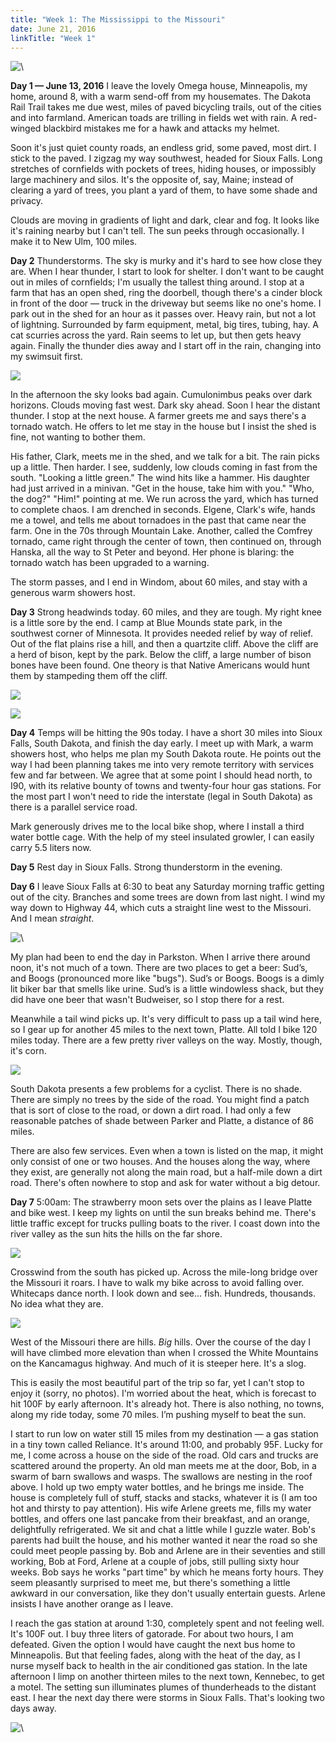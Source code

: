 ```yaml
---
title: "Week 1: The Mississippi to the Missouri"
date: June 21, 2016
linkTitle: "Week 1"
---
```


![\ ](/images/west/P1030132.jpg)


**Day 1 — June 13, 2016** I leave the lovely Omega house, Minneapolis,
my home, around 8, with a warm send-off from my housemates. The Dakota
Rail Trail takes me due west, miles of paved bicycling trails, out of
the cities and into farmland. American toads are trilling in fields
wet with rain. A red-winged blackbird mistakes me for a hawk and
attacks my helmet.

Soon it's just quiet county roads, an endless grid, some paved, most
dirt. I stick to the paved. I zigzag my way southwest, headed for
Sioux Falls. Long stretches of cornfields with pockets of trees,
hiding houses, or impossibly large machinery and silos. It's the
opposite of, say, Maine; instead of clearing a yard of trees, you
plant a yard of them, to have some shade and privacy.

Clouds are moving in gradients of light and dark, clear and fog. It
looks like it's raining nearby but I can't tell. The sun peeks through
occasionally. I make it to New Ulm, 100 miles.


**Day 2** Thunderstorms. The sky is murky and it's hard
to see how close they are. When I hear thunder, I start to look for
shelter. I don't want to be caught out in miles of cornfields; I'm
usually the tallest thing around. I stop at a farm that has an open
shed, ring the doorbell, though there's a cinder block in front of the
door &mdash; truck in the driveway but seems like no one's home. I
park out in the shed for an hour as it passes over. Heavy rain, but
not a lot of lightning. Surrounded by farm equipment, metal, big
tires, tubing, hay. A cat scurries across the yard. Rain seems to let
up, but then gets heavy again. Finally the thunder dies away and I
start off in the rain, changing into my swimsuit first.

![](/images/west/P1030026.jpg)

In the afternoon the sky looks bad again. Cumulonimbus peaks over dark
horizons. Clouds moving fast west. Dark sky ahead. Soon I hear the
distant thunder. I stop at the next house. A farmer greets me and says
there's a tornado watch. He offers to let me stay in the house but I
insist the shed is fine, not wanting to bother them.

His father, Clark, meets me in the shed, and we talk for a bit. The
rain picks up a little. Then harder. I see, suddenly, low clouds
coming in fast from the south. "Looking a little green." The wind hits
like a hammer. His daughter had just arrived in a minivan. "Get in the
house, take him with you."  "Who, the dog?" "Him!"  pointing at me. We
run across the yard, which has turned to complete chaos. I am drenched
in seconds. Elgene, Clark's wife, hands me a towel, and tells me about
tornadoes in the past that came near the farm. One in the 70s through
Mountain Lake. Another, called the Comfrey tornado, came right through
the center of town, then continued on, through Hanska, all the way to
St Peter and beyond. Her phone is blaring: the tornado watch has been
upgraded to a warning.

The storm passes, and I end in Windom, about 60 miles, and stay with a
generous warm showers host.


**Day 3** Strong headwinds today. 60 miles, and they are tough. My
right knee is a little sore by the end. I camp at Blue Mounds state
park, in the southwest corner of Minnesota. It provides needed relief
by way of relief. Out of the flat plains rise a hill, and then a
quartzite cliff. Above the cliff are a herd of bison, kept by the
park. Below the cliff, a large number of bison bones have been
found. One theory is that Native Americans would hunt them by
stampeding them off the cliff.

![](/images/west/P1030072.jpg)

![](/images/west/P1030066.jpg)


**Day 4** Temps will be hitting the 90s today. I have a short 30 miles
into Sioux Falls, South Dakota, and finish the day early. I meet up
with Mark, a warm showers host, who helps me plan my South Dakota
route. He points out the way I had been planning takes me into very
remote territory with services few and far between. We agree that at
some point I should head north, to I90, with its relative bounty of
towns and twenty-four hour gas stations. For the most part I won't
need to ride the interstate (legal in South Dakota) as there is a
parallel service road.

Mark generously drives me to the local bike shop, where I install a
third water bottle cage. With the help of my steel insulated growler,
I can easily carry 5.5 liters now.


**Day 5** Rest day in Sioux Falls. Strong thunderstorm in the evening.


**Day 6** I leave Sioux Falls at 6:30 to beat any Saturday morning
traffic getting out of the city. Branches and some trees are down from
last night. I wind my way down to Highway 44, which cuts a straight
line west to the Missouri. And I mean <em>straight</em>.

![\ ](/images/west/P1030090.jpg)

My plan had been to end the day in Parkston. When I arrive there
around noon, it's not much of a town. There are two places to get a
beer: Sud&rsquo;s, and Boogs (pronounced more like
"bugs"). Sud&rsquo;s or Boogs. Boogs is a dimly lit biker bar that
smells like urine. Sud&rsquo;s is a little windowless shack, but they
did have one beer that wasn't Budweiser, so I stop there for a rest.

Meanwhile a tail wind picks up. It's very difficult to pass up a tail
wind here, so I gear up for another 45 miles to the next town,
Platte. All told I bike 120 miles today. There are a few pretty river
valleys on the way. Mostly, though, it's corn.

![](/images/west/P1030091.jpg)

South Dakota presents a few problems for a cyclist. There is no
shade. There are simply no trees by the side of the road. You might
find a patch that is sort of close to the road, or down a dirt road. I
had only a few reasonable patches of shade between Parker and Platte,
a distance of 86 miles.

There are also few services. Even when a town is listed on the map, it
might only consist of one or two houses. And the houses along the way,
where they exist, are generally not along the main road, but a
half-mile down a dirt road. There's often nowhere to stop and ask for
water without a big detour.


**Day 7** 5:00am: The strawberry moon sets over the
plains as I leave Platte and bike west. I keep my lights on until the
sun breaks behind me. There's little traffic except for trucks pulling
boats to the river. I coast down into the river valley as the sun hits
the hills on the far shore.

![](/images/west/P1030113.jpg)

Crosswind from the south has picked up. Across the mile-long bridge
over the Missouri it roars. I have to walk my bike across to avoid
falling over. Whitecaps dance north. I look down and
see... fish. Hundreds, thousands. No idea what they are.

![](/images/west/P1030128.jpg)

West of the Missouri there are hills. <em>Big</em> hills. Over the
course of the day I will have climbed more elevation than when I
crossed the White Mountains on the Kancamagus highway. And much of it
is steeper here. It's a slog.

This is easily the most beautiful part of the trip so far, yet I can't
stop to enjoy it (sorry, no photos). I'm worried about the heat, which
is forecast to hit 100F by early afternoon. It's already hot. There is
also nothing, no towns, along my ride today, some 70 miles. I&rsquo;m
pushing myself to beat the sun.

I start to run low on water still 15 miles from my destination &mdash;
a gas station in a tiny town called Reliance. It's around 11:00, and
probably 95F. Lucky for me, I come across a house on the side of the
road. Old cars and trucks are scattered around the property. An old
man meets me at the door, Bob, in a swarm of barn swallows and
wasps. The swallows are nesting in the roof above. I hold up two empty
water bottles, and he brings me inside. The house is completely full
of stuff, stacks and stacks, whatever it is (I am too hot and thirsty
to pay attention). His wife Arlene greets me, fills my water bottles,
and offers one last pancake from their breakfast, and an orange,
delightfully refrigerated. We sit and chat a little while I guzzle
water. Bob's parents had built the house, and his mother wanted it
near the road so she could meet people passing by. Bob and Arlene are
in their seventies and still working, Bob at Ford, Arlene at a couple
of jobs, still pulling sixty hour weeks. Bob says he works "part time"
by which he means forty hours. They seem pleasantly surprised to meet
me, but there's something a little awkward in our conversation, like
they don't usually entertain guests. Arlene insists I have another
orange as I leave.

I reach the gas station at around 1:30, completely spent and not
feeling well. It's 100F out. I buy three liters of gatorade. For about
two hours, I am defeated. Given the option I would have caught the
next bus home to Minneapolis. But that feeling fades, along with the
heat of the day, as I nurse myself back to health in the air
conditioned gas station. In the late afternoon I limp on another
thirteen miles to the next town, Kennebec, to get a motel. The setting
sun illuminates plumes of thunderheads to the distant east. I hear the
next day there were storms in Sioux Falls. That's looking two days
away.

![\ ](/images/west/P1030137.jpg)
